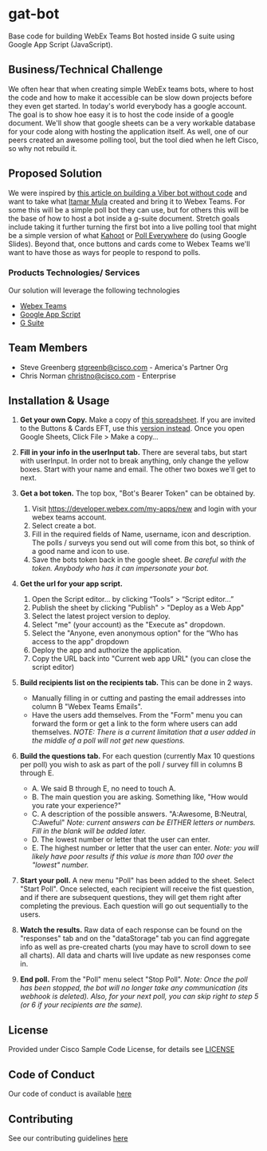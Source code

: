 # gat-bot

Base code for building WebEx Teams Bot hosted inside G suite using Google App Script (JavaScript).


## Business/Technical Challenge

We often hear that when creating simple WebEx teams bots, where to host the code and how to make it accessible can be slow down projects before they even get started. In today's world everybody has a google account. The goal is to show hoe easy it is to host the code inside of a google document. We'll show that google sheets can be a very workable database for your code along with hosting the application itself. As well, one of our peers created an awesome polling tool, but the tool died when he left Cisco, so why not rebuild it.

## Proposed Solution

We were inspired by [this article on building a Viber bot without code](https://developers.viber.com/blog/2017/09/12/build-a-bot-with-zero-coding) and want to take what [Itamar Mula](https://github.com/ItamarM) created and bring it to Webex Teams. For some this will be a simple poll bot they can use, but for others this will be the base of how to host a bot inside a g-suite document. Stretch goals include taking it further turning the first bot into a live polling tool that might be a simple version of what [Kahoot](https://getkahoot.com/) or [Poll Everywhere](https://www.polleverywhere.com/) do (using Google Slides). Beyond that, once buttons and cards come to Webex Teams we'll want to have those as ways for people to respond to polls.


### Products Technologies/ Services

Our solution will leverage the following technologies

* [Webex Teams](http://developer.webex.com)
* [Google App Script](https://developers.google.com/apps-script/)
* [G Suite](https://gsuite.google.com/)

## Team Members


* Steve Greenberg <stgreenb@cisco.com> - America's Partner Org
* Chris Norman <christno@cisco.com> - Enterprise



## Installation & Usage

1. **Get your own Copy.** Make a copy of [this spreadsheet](https://docs.google.com/spreadsheets/d/1CVIDrTHx2obz28KkDzgBxAZhc_gEYdYr-Cos9KLIK4k/edit?usp=sharing). If you are invited to the Buttons & Cards EFT, use this [version instead](https://docs.google.com/spreadsheets/d/1ctIERb1yyptzXdIyQk-4RNt3cNvcHoNmH6HYrgzjhqQ/edit?usp=sharing). Once you open Google Sheets, Click File > Make a copy…

2. **Fill in your info in the userInput tab.** There are several tabs, but start with userInput. In order not to break anything, only change the yellow boxes. Start with your name and email. The other two boxes we'll get to next. 

3. **Get a bot token.** The top box, "Bot's Bearer Token" can be obtained by. 
   1. Visit https://developer.webex.com/my-apps/new and login with your webex teams account. 
   2. Select create a bot. 
   3. Fill in the required fields of Name, username, icon and description. The polls / surveys you send out will come from this bot, so think of a good name and icon to use. 
   4. Save the bots token back in the google sheet. _Be careful with the token. Anybody who has it can impersonate your bot._

4. **Get the url for your app script.**
   1. Open the Script editor... by clicking “Tools” > “Script editor...”
   2. Publish the sheet by clicking "Publish" > "Deploy as a Web App" 
   3. Select the latest project version to deploy.
   4. Select "me" (your account) as the "Execute as" dropdown.
   5. Select the "Anyone, even anonymous option" for the “Who has access to the app” dropdown
   6. Deploy the app and authorize the application.
   7. Copy the URL back into "Current web app URL" (you can close the script editor)

5. **Build recipients list on the recipients tab.** This can be done in 2 ways. 
   * Manually filling in or cutting and pasting the email addresses into column B "Webex Teams Emails". 
   * Have the users add themselves. From the "Form" menu you can forward the form or get a link to the form where users can add themselves. _NOTE: There is a current limitation that a user added in the middle of a poll will not get new questions._ 

6. **Build the questions tab.** For each question (currently Max 10 questions per poll) you wish to ask as part of the poll / survey fill in columns B through E. 
   * A. We said B through E, no need to touch A. 
   * B. The main question you are asking. Something like, "How would you rate your experience?"
   * C. A description of the possible answers. "A:Awesome, B:Neutral, C:Aweful" _Note: current answers can be EITHER letters or numbers. Fill in the blank will be added later._ 
   * D. The lowest number or letter that the user can enter. 
   * E. The highest number or letter that the user can enter. _Note: you will likely have poor results if this value is more than 100 over the "lowest" number._ 

7. **Start your poll.** A new menu "Poll" has been added to the sheet. Select "Start Poll". Once selected, each recipient will receive the fist question, and if there are subsequent questions, they will get them right after completing the previous.  Each question will go out sequentially to the users. 

8. **Watch the results.** Raw data of each response can be found on the "responses" tab and on the "dataStorage" tab you can find aggregate info as well as pre-created charts (you may have to scroll down to see all charts). All data and charts will live update as new responses come in. 

9. **End poll.** From the "Poll" menu select "Stop Poll". _Note: Once the poll has been stopped, the bot will no longer take any communication (its webhook is deleted). Also, for your next poll, you can skip right to step 5 (or 6 if your recipients are the same)._ 

  


## License

Provided under Cisco Sample Code License, for details see [LICENSE](./LICENSE.md)

## Code of Conduct

Our code of conduct is available [here](./CODE_OF_CONDUCT.md)

## Contributing

See our contributing guidelines [here](./CONTRIBUTING.md)
